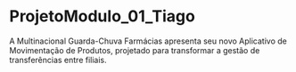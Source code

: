 # ProjetoModulo_01_Tiago
A Multinacional Guarda-Chuva Farmácias apresenta seu novo Aplicativo de Movimentação de Produtos, projetado para transformar a gestão de transferências entre filiais.
